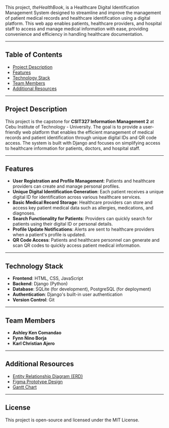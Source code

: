 
This project, *theHealthBook*, is a Healthcare Digital Identification Management System designed to streamline and improve the management of patient medical records and healthcare identification using a digital platform. This web app enables patients, healthcare providers, and hospital staff to access and manage medical information with ease, providing convenience and efficiency in handling healthcare documentation.

---

## Table of Contents

- [Project Description](#project-description)
- [Features](#features)
- [Technology Stack](#technology-stack)
- [Team Members](#team-members)
- [Additional Resources](#additional-resources)

---

## Project Description

This project is the capstone for **CSIT327 Information Management 2** at Cebu Institute of Technology - University. The goal is to provide a user-friendly web platform that enables the efficient management of medical records and patient identification through unique digital IDs and QR code access. The system is built with Django and focuses on simplifying access to healthcare information for patients, doctors, and hospital staff.

---

## Features

- **User Registration and Profile Management**: Patients and healthcare providers can create and manage personal profiles.
- **Unique Digital Identification Generation**: Each patient receives a unique digital ID for identification across various healthcare services.
- **Basic Medical Record Storage**: Healthcare providers can store and access key patient medical data such as allergies, medications, and diagnoses.
- **Search Functionality for Patients**: Providers can quickly search for patients using their digital ID or personal details.
- **Profile Update Notifications**: Alerts are sent to healthcare providers when a patient's profile is updated.
- **QR Code Access**: Patients and healthcare personnel can generate and scan QR codes to quickly access patient medical information.

---

## Technology Stack

- **Frontend**: HTML, CSS, JavaScript
- **Backend**: Django (Python)
- **Database**: SQLite (for development), PostgreSQL (for deployment)
- **Authentication**: Django's built-in user authentication
- **Version Control**: Git

---

## Team Members

- **Ashley Ken Comandao**  
- **Fynn Nino Borja**  
- **Karl Christian Ajero**

---

## Additional Resources

- [Entity Relationship Diagram (ERD)](https://link_to_erd)
- [Figma Prototype Design](https://link_to_prototype)
- [Gantt Chart](https://link_to_gantt_chart)

---

## License

This project is open-source and licensed under the MIT License.